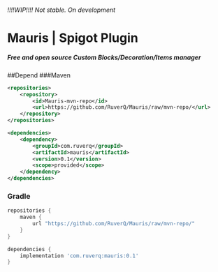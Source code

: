 ###### *!!!!WIP!!!!* Not stable. On development

# Mauris | Spigot Plugin
##### Free and open source Custom Blocks/Decoration/Items manager

##Depend
###Maven
```xml
<repositories>
    <repository>
        <id>Mauris-mvn-repo</id>
        <url>https://github.com/RuverQ/Mauris/raw/mvn-repo/</url>
    </repository>
</repositories>

<dependencies>
    <dependency>
        <groupId>com.ruverq</groupId>
        <artifactId>mauris</artifactId>
        <version>0.1</version>
        <scope>provided</scope>
    </dependency>
</dependencies>
```
### Gradle
```groovy
repositories {
    maven {
        url "https://github.com/RuverQ/Mauris/raw/mvn-repo/"
    }
}

dependencies {
    implementation 'com.ruverq:mauris:0.1'
}

```